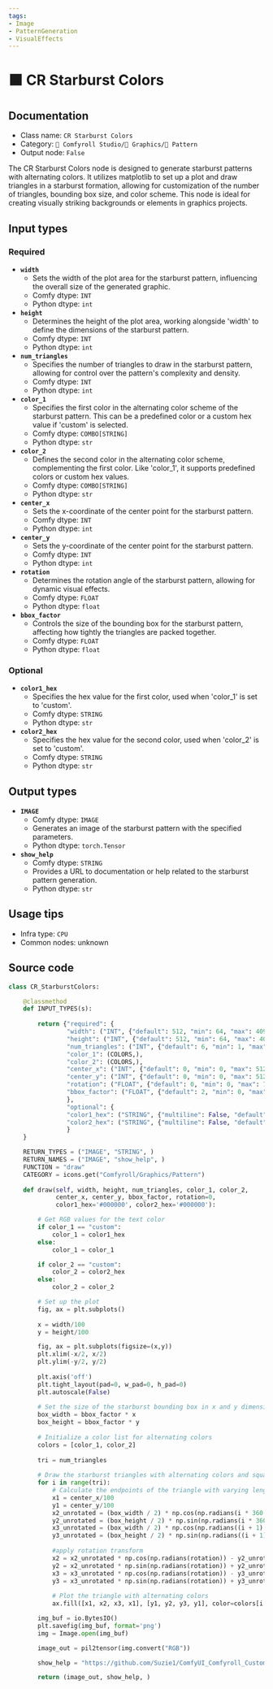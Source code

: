 ```yaml
---
tags:
- Image
- PatternGeneration
- VisualEffects
---
```


# 🟧 CR Starburst Colors
## Documentation
- Class name: `CR Starburst Colors`
- Category: `🧩 Comfyroll Studio/👾 Graphics/🌈 Pattern`
- Output node: `False`

The CR Starburst Colors node is designed to generate starburst patterns with alternating colors. It utilizes matplotlib to set up a plot and draw triangles in a starburst formation, allowing for customization of the number of triangles, bounding box size, and color scheme. This node is ideal for creating visually striking backgrounds or elements in graphics projects.
## Input types
### Required
- **`width`**
    - Sets the width of the plot area for the starburst pattern, influencing the overall size of the generated graphic.
    - Comfy dtype: `INT`
    - Python dtype: `int`
- **`height`**
    - Determines the height of the plot area, working alongside 'width' to define the dimensions of the starburst pattern.
    - Comfy dtype: `INT`
    - Python dtype: `int`
- **`num_triangles`**
    - Specifies the number of triangles to draw in the starburst pattern, allowing for control over the pattern's complexity and density.
    - Comfy dtype: `INT`
    - Python dtype: `int`
- **`color_1`**
    - Specifies the first color in the alternating color scheme of the starburst pattern. This can be a predefined color or a custom hex value if 'custom' is selected.
    - Comfy dtype: `COMBO[STRING]`
    - Python dtype: `str`
- **`color_2`**
    - Defines the second color in the alternating color scheme, complementing the first color. Like 'color_1', it supports predefined colors or custom hex values.
    - Comfy dtype: `COMBO[STRING]`
    - Python dtype: `str`
- **`center_x`**
    - Sets the x-coordinate of the center point for the starburst pattern.
    - Comfy dtype: `INT`
    - Python dtype: `int`
- **`center_y`**
    - Sets the y-coordinate of the center point for the starburst pattern.
    - Comfy dtype: `INT`
    - Python dtype: `int`
- **`rotation`**
    - Determines the rotation angle of the starburst pattern, allowing for dynamic visual effects.
    - Comfy dtype: `FLOAT`
    - Python dtype: `float`
- **`bbox_factor`**
    - Controls the size of the bounding box for the starburst pattern, affecting how tightly the triangles are packed together.
    - Comfy dtype: `FLOAT`
    - Python dtype: `float`
### Optional
- **`color1_hex`**
    - Specifies the hex value for the first color, used when 'color_1' is set to 'custom'.
    - Comfy dtype: `STRING`
    - Python dtype: `str`
- **`color2_hex`**
    - Specifies the hex value for the second color, used when 'color_2' is set to 'custom'.
    - Comfy dtype: `STRING`
    - Python dtype: `str`
## Output types
- **`IMAGE`**
    - Comfy dtype: `IMAGE`
    - Generates an image of the starburst pattern with the specified parameters.
    - Python dtype: `torch.Tensor`
- **`show_help`**
    - Comfy dtype: `STRING`
    - Provides a URL to documentation or help related to the starburst pattern generation.
    - Python dtype: `str`
## Usage tips
- Infra type: `CPU`
- Common nodes: unknown


## Source code
```python
class CR_StarburstColors:

    @classmethod
    def INPUT_TYPES(s):
    
        return {"required": {
                "width": ("INT", {"default": 512, "min": 64, "max": 4096}),
                "height": ("INT", {"default": 512, "min": 64, "max": 4096}),             
                "num_triangles": ("INT", {"default": 6, "min": 1, "max": 512}),                      
                "color_1": (COLORS,),
                "color_2": (COLORS,),
                "center_x": ("INT", {"default": 0, "min": 0, "max": 512}),
                "center_y": ("INT", {"default": 0, "min": 0, "max": 512}),
                "rotation": ("FLOAT", {"default": 0, "min": 0, "max": 720}),
                "bbox_factor": ("FLOAT", {"default": 2, "min": 0, "max": 2, "step": .01}),
                },
                "optional": {
                "color1_hex": ("STRING", {"multiline": False, "default": "#000000"}),
                "color2_hex": ("STRING", {"multiline": False, "default": "#000000"}),
                }
    }

    RETURN_TYPES = ("IMAGE", "STRING", )
    RETURN_NAMES = ("IMAGE", "show_help", )
    FUNCTION = "draw"
    CATEGORY = icons.get("Comfyroll/Graphics/Pattern")
        
    def draw(self, width, height, num_triangles, color_1, color_2,
             center_x, center_y, bbox_factor, rotation=0,
             color1_hex='#000000', color2_hex='#000000'): 

        # Get RGB values for the text color  
        if color_1 == "custom":
            color_1 = color1_hex
        else:
            color_1 = color_1

        if color_2 == "custom":
            color_2 = color2_hex
        else:
            color_2 = color_2

        # Set up the plot
        fig, ax = plt.subplots()
        
        x = width/100
        y = height/100

        fig, ax = plt.subplots(figsize=(x,y))  
        plt.xlim(-x/2, x/2)
        plt.ylim(-y/2, y/2)
        
        plt.axis('off')
        plt.tight_layout(pad=0, w_pad=0, h_pad=0)
        plt.autoscale(False)
        
        # Set the size of the starburst bounding box in x and y dimensions
        box_width = bbox_factor * x
        box_height = bbox_factor * y
        
        # Initialize a color list for alternating colors
        colors = [color_1, color_2]
        
        tri = num_triangles
        
        # Draw the starburst triangles with alternating colors and square pattern
        for i in range(tri):
            # Calculate the endpoints of the triangle with varying length
            x1 = center_x/100
            y1 = center_y/100
            x2_unrotated = (box_width / 2) * np.cos(np.radians(i * 360 / tri))
            y2_unrotated = (box_height / 2) * np.sin(np.radians(i * 360 / tri))
            x3_unrotated = (box_width / 2) * np.cos(np.radians((i + 1) * 360 / tri))
            y3_unrotated = (box_height / 2) * np.sin(np.radians((i + 1) * 360 / tri))
            
            #apply rotation transform
            x2 = x2_unrotated * np.cos(np.radians(rotation)) - y2_unrotated * np.sin(np.radians(rotation))
            y2 = x2_unrotated * np.sin(np.radians(rotation)) + y2_unrotated * np.cos(np.radians(rotation))
            x3 = x3_unrotated * np.cos(np.radians(rotation)) - y3_unrotated * np.sin(np.radians(rotation))
            y3 = x3_unrotated * np.sin(np.radians(rotation)) + y3_unrotated * np.cos(np.radians(rotation))
            
            # Plot the triangle with alternating colors
            ax.fill([x1, x2, x3, x1], [y1, y2, y3, y1], color=colors[i % 2])

        img_buf = io.BytesIO()
        plt.savefig(img_buf, format='png')
        img = Image.open(img_buf)

        image_out = pil2tensor(img.convert("RGB"))         

        show_help = "https://github.com/Suzie1/ComfyUI_Comfyroll_CustomNodes/wiki/Pattern-Nodes#cr-starburst-colors"

        return (image_out, show_help, )

```

